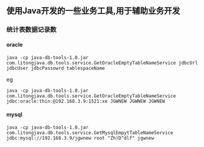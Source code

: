 ## 使用Java开发的一些业务工具,用于辅助业务开发

### 统计表数据记录数
#### oracle
```
java -cp java-db-tools-1.0.jar com.litongjava.db.tools.service.GetOracleEmptyTableNameService jdbcUrl jdbcUser jdbcPassowrd tablespaceName
```
eg
````
java -cp java-db-tools-1.0.jar com.litongjava.db.tools.service.GetOracleEmptyTableNameService jdbc:oracle:thin:@192.168.3.9:1521:xe JGWNEW JGWNEW JGWNEW
````

#### mysql
```
java -cp java-db-tools-1.0.jar com.litongjava.db.tools.service.GetMysqlEmpytTableNameService jdbc:mysql://192.168.3.9/jgwnew root "Zh)D^dlf" jgwnew
```